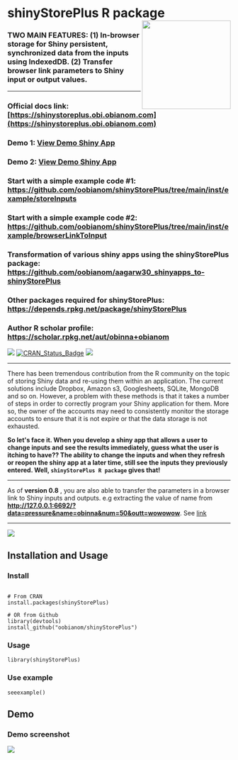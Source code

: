 # shinyStorePlus R package <img src="https://shinystoreplus.obi.obianom.com/hex-shinyStorePlus.png" align="right" width="200">

### TWO MAIN FEATURES: (1) In-browser storage for Shiny persistent, synchronized data from the inputs using IndexedDB. (2) Transfer browser link parameters to Shiny input or output values.

---------------------------------------------------------------------------------------

### Official docs link: [https://shinystoreplus.obi.obianom.com](https://shinystoreplus.obi.obianom.com)

### Demo 1: [View Demo Shiny  App](https://r2apps.shinyapps.io/shinystoreplus)
### Demo 2: [View Demo Shiny  App](https://r2apps.shinyapps.io/browserLinkToInput?data=pressure&name=obinna&num=50&outt=wowowow)

### Start with a simple example code #1: https://github.com/oobianom/shinyStorePlus/tree/main/inst/example/storeInputs

### Start with a simple example code #2: https://github.com/oobianom/shinyStorePlus/tree/main/inst/example/browserLinkToInput

### Transformation of various shiny apps using the shinyStorePlus package: https://github.com/oobianom/aagarw30_shinyapps_to-shinyStorePlus

### Other packages required for shinyStorePlus: https://depends.rpkg.net/package/shinyStorePlus 

### Author R scholar profile: https://scholar.rpkg.net/aut/obinna+obianom 

[![](https://rpkg.net/pub-age/shinyStorePlus)](https://rpkg.net/package/shinyStorePlus)
[![CRAN\_Status\_Badge](https://www.r-pkg.org/badges/version/shinyStorePlus)](https://cran.r-project.org/package=shinyStorePlus) [![](https://cranlogs.r-pkg.org/badges/grand-total/shinyStorePlus)](https://cran.r-project.org/package=shinyStorePlus) 




-------------------------------------------------------------------------------------------------

There has been tremendous contribution from the R community on the topic of storing Shiny data and re-using them within an application. The current solutions include Dropbox, Amazon s3, Googlesheets, SQLite, MongoDB and so on. However, a problem with these methods is that it takes a number of steps in order to correctly program your Shiny application for them. More so, the owner of the accounts may need to consistently monitor the storage accounts to ensure that it is not expire or that the data storage is not exhausted. 

__So let's face it. When you develop a shiny app that allows a user to change inputs and see the results immediately, guess what the user is itching to have?? The ability to change the inputs and when they refresh or reopen the shiny app at a later time, still see the inputs they previously entered. Well, <code>shinyStorePlus R package</code> gives that!__

----------------------------------------------------------------------------------------------

As of __version 0.8__ , you are also able to transfer the parameters in a browser link to Shiny inputs and outputs. e.g extracting the value of name from __http://127.0.0.1:6692/?data=pressure&name=obinna&num=50&outt=wowowow__. See [link](https://shinystoreplus.obi.obianom.com/articles/shinystoreplus_v08.html)

-------------------------------------------------------------------------------------------------

![](https://shinystoreplus.obi.obianom.com/shinystoreplus-2.png)

## Installation and Usage

### Install

```{r shinyStorePlus}

# From CRAN
install.packages(shinyStorePlus)

# OR from Github
library(devtools)
install_github("oobianom/shinyStorePlus")

```

### Usage

`library(shinyStorePlus)`

### Use example

`seeexample()`

## Demo 



### Demo screenshot

![](https://shinystoreplus.obi.obianom.com/shinystoreplus_demo.png)
